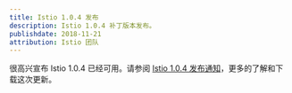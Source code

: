 ```yaml
---
title: Istio 1.0.4 发布
description: Istio 1.0.4 补丁版本发布。
publishdate: 2018-11-21
attribution: Istio 团队
---
```


很高兴宣布 Istio 1.0.4 已经可用。请参阅 [Istio 1.0.4 发布通知](/zh/about/notes/1.0.4/)，更多的了解和下载这次更新。
